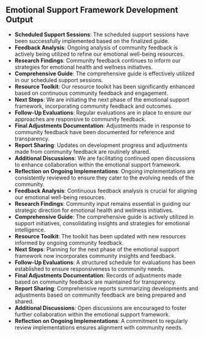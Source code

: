 

## Emotional Support Framework Development Output

- **Scheduled Support Sessions**: The scheduled support sessions have been successfully implemented based on the finalized guide.
- **Feedback Analysis**: Ongoing analysis of community feedback is actively being utilized to refine our emotional well-being resources.
- **Research Findings**: Community feedback continues to inform our strategies for emotional health and wellness initiatives.
- **Comprehensive Guide**: The comprehensive guide is effectively utilized in our scheduled support sessions.
- **Resource Toolkit**: Our resource toolkit has been significantly enhanced based on continuous community feedback and engagement.
- **Next Steps**: We are initiating the next phase of the emotional support framework, incorporating community feedback and outcomes.
- **Follow-Up Evaluations**: Regular evaluations are in place to ensure our approaches are responsive to community feedback.
- **Final Adjustments Documentation**: Adjustments made in response to community feedback have been documented for reference and transparency.
- **Report Sharing**: Updates on development progress and adjustments made from community feedback are routinely shared.
- **Additional Discussions**: We are facilitating continued open discussions to enhance collaboration within the emotional support framework.
- **Reflection on Ongoing Implementations**: Ongoing implementations are consistently reviewed to ensure they cater to the evolving needs of the community.
- **Feedback Analysis**: Continuous feedback analysis is crucial for aligning our emotional well-being resources.
- **Research Findings**: Community input remains essential in guiding our strategic direction for emotional health and wellness initiatives.
- **Comprehensive Guide**: The comprehensive guide is actively utilized in support initiatives, consolidating insights and strategies for emotional intelligence.
- **Resource Toolkit**: The toolkit has been updated with new resources informed by ongoing community feedback.
- **Next Steps**: Planning for the next phase of the emotional support framework now incorporates community insights and feedback.
- **Follow-Up Evaluations**: A structured schedule for evaluations has been established to ensure responsiveness to community needs.
- **Final Adjustments Documentation**: Records of adjustments made based on community feedback are maintained for transparency.
- **Report Sharing**: Comprehensive reports summarizing developments and adjustments based on community feedback are being prepared and shared.
- **Additional Discussions**: Open discussions are encouraged to foster further collaboration within the emotional support framework.
- **Reflection on Ongoing Implementations**: A commitment to regularly review implementations ensures alignment with community needs.